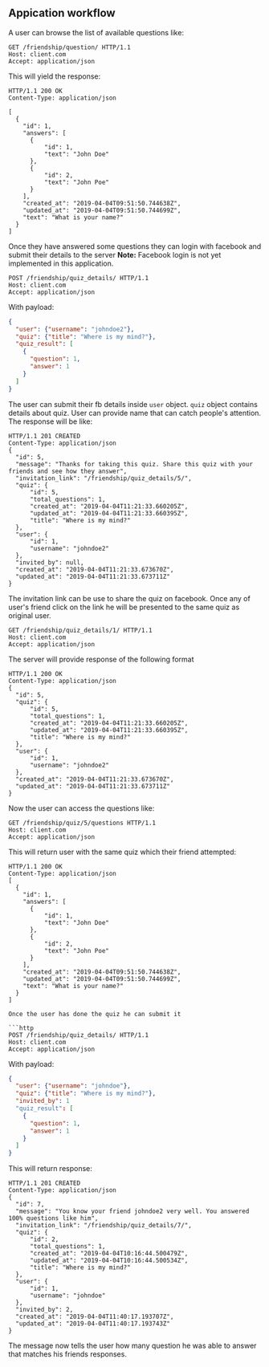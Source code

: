 ## Appication workflow
A user can browse the list of available questions like:

```http
GET /friendship/question/ HTTP/1.1
Host: client.com
Accept: application/json
```
This will yield the response:

```http
HTTP/1.1 200 OK
Content-Type: application/json

[
  {
    "id": 1,
    "answers": [
      {
          "id": 1,
          "text": "John Doe"
      },
      {
          "id": 2,
          "text": "John Poe"
      }
    ],
    "created_at": "2019-04-04T09:51:50.744638Z",
    "updated_at": "2019-04-04T09:51:50.744699Z",
    "text": "What is your name?"
  }
]
```

Once they have answered some questions they can login with facebook and submit their details to the server
**Note:** Facebook login is not yet implemented in this application.

```http
POST /friendship/quiz_details/ HTTP/1.1
Host: client.com
Accept: application/json
```
With payload:
```json
{
  "user": {"username": "johndoe2"},
  "quiz": {"title": "Where is my mind?"},
  "quiz_result": [
    {
      "question": 1,
      "answer": 1
    }
  ]
}
```

The user can submit their fb details inside `user` object. `quiz` object contains
details about quiz. User can provide name that can catch people's attention. The response
will be like:

```http
HTTP/1.1 201 CREATED
Content-Type: application/json
{
  "id": 5,
  "message": "Thanks for taking this quiz. Share this quiz with your friends and see how they answer",
  "invitation_link": "/friendship/quiz_details/5/",
  "quiz": {
      "id": 5,
      "total_questions": 1,
      "created_at": "2019-04-04T11:21:33.660205Z",
      "updated_at": "2019-04-04T11:21:33.660395Z",
      "title": "Where is my mind?"
  },
  "user": {
      "id": 1,
      "username": "johndoe2"
  },
  "invited_by": null,
  "created_at": "2019-04-04T11:21:33.673670Z",
  "updated_at": "2019-04-04T11:21:33.673711Z"
}
```

The invitation link can be use to share the quiz on facebook. Once any of user's friend click
on the link he will be presented to the same quiz as original user.

```http
GET /friendship/quiz_details/1/ HTTP/1.1
Host: client.com
Accept: application/json
```
The server will provide response of the following format

```http
HTTP/1.1 200 OK
Content-Type: application/json
{
  "id": 5,
  "quiz": {
      "id": 5,
      "total_questions": 1,
      "created_at": "2019-04-04T11:21:33.660205Z",
      "updated_at": "2019-04-04T11:21:33.660395Z",
      "title": "Where is my mind?"
  },
  "user": {
      "id": 1,
      "username": "johndoe2"
  },
  "created_at": "2019-04-04T11:21:33.673670Z",
  "updated_at": "2019-04-04T11:21:33.673711Z"
}
```

Now the user can access the questions like:
```http
GET /friendship/quiz/5/questions HTTP/1.1
Host: client.com
Accept: application/json
```

This will return user with the same quiz which their friend attempted:

```http
HTTP/1.1 200 OK
Content-Type: application/json
[
  {
    "id": 1,
    "answers": [
      {
          "id": 1,
          "text": "John Doe"
      },
      {
          "id": 2,
          "text": "John Poe"
      }
    ],
    "created_at": "2019-04-04T09:51:50.744638Z",
    "updated_at": "2019-04-04T09:51:50.744699Z",
    "text": "What is your name?"
  }
]

Once the user has done the quiz he can submit it

```http
POST /friendship/quiz_details/ HTTP/1.1
Host: client.com
Accept: application/json
```
With payload:
```json
{
  "user": {"username": "johndoe"},
  "quiz": {"title": "Where is my mind?"},
  "invited_by": 1
  "quiz_result": [
    {
      "question": 1,
      "answer": 1
    }
  ]
}
```

This will return response:
```http
HTTP/1.1 201 CREATED
Content-Type: application/json
{
  "id": 7,
  "message": "You know your friend johndoe2 very well. You answered 100% questions like him",
  "invitation_link": "/friendship/quiz_details/7/",
  "quiz": {
      "id": 2,
      "total_questions": 1,
      "created_at": "2019-04-04T10:16:44.500479Z",
      "updated_at": "2019-04-04T10:16:44.500534Z",
      "title": "Where is my mind?"
  },
  "user": {
      "id": 1,
      "username": "johndoe"
  },
  "invited_by": 2,
  "created_at": "2019-04-04T11:40:17.193707Z",
  "updated_at": "2019-04-04T11:40:17.193743Z"
}
```
The message now tells the user how many question he was able to answer that matches his friends responses.
